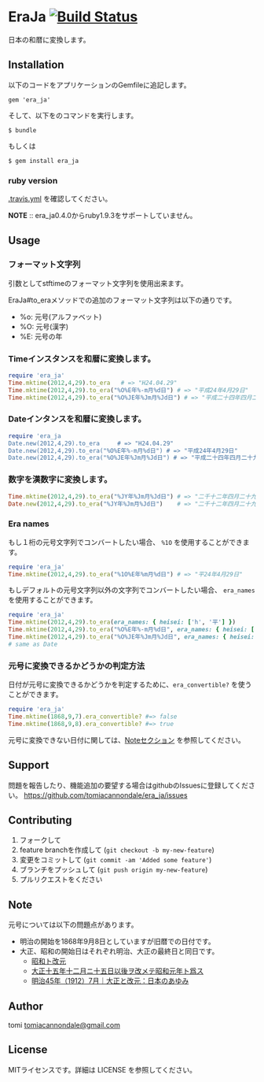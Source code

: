 # EraJa [![Build Status](https://travis-ci.org/tomiacannondale/era_ja.svg)](https://travis-ci.org/tomiacannondale/era_ja)

日本の和暦に変換します。

## Installation

以下のコードをアプリケーションのGemfileに追記します。

    gem 'era_ja'

そして、以下をのコマンドを実行します。

    $ bundle

もしくは

    $ gem install era_ja

### ruby version ###

[.travis.yml](https://github.com/tomiacannondale/era_ja/blob/master/.travis.yml ) を確認してください。

**NOTE** :: era_ja0.4.0からruby1.9.3をサポートしていません。

## Usage

### フォーマット文字列

引数としてstftimeのフォーマット文字列を使用出来ます。

EraJa#to_eraメソッドでの追加のフォーマット文字列は以下の通りです。

* %o: 元号(アルファベット)
* %O: 元号(漢字)
* %E: 元号の年

### Timeインスタンスを和暦に変換します。

```ruby
require 'era_ja'
Time.mktime(2012,4,29).to_era   # => "H24.04.29"
Time.mktime(2012,4,29).to_era("%O%E年%-m月%d日") # => "平成24年4月29日"
Time.mktime(2012,4,29).to_era("%O%JE年%Jm月%Jd日") # => "平成二十四年四月二十九日"
```

### Dateインタンスを和暦に変換します。

```ruby
require 'era_ja
Date.new(2012,4,29).to_era     # => "H24.04.29"
Date.new(2012,4,29).to_era("%O%E年%-m月%d日") # => "平成24年4月29日"
Date.new(2012,4,29).to_era("%O%JE年%Jm月%Jd日") # => "平成二十四年四月二十九日"
```

### 数字を漢数字に変換します。 ###


```ruby
Time.mktime(2012,4,29).to_era("%JY年%Jm月%Jd日") # => "二千十二年四月二十九日"
Date.new(2012,4,29).to_era("%JY年%Jm月%Jd日")    # => "二千十二年四月二十九日"
```

### Era names ###

もし１桁の元号文字列でコンバートしたい場合、 `%1O` を使用することができます。

```ruby
require 'era_ja'
Time.mktime(2012,4,29).to_era("%1O%E年%m月%d日") # => "平24年4月29日"
```

もしデフォルトの元号文字列以外の文字列でコンバートしたい場合、 `era_names` を使用することができます。

```ruby
require 'era_ja'
Time.mktime(2012,4,29).to_era(era_names: { heisei: ['h', '平'] })                       # => "h24.04.29"
Time.mktime(2012,4,29).to_era("%O%E年%-m月%d日", era_names: { heisei: ['h', '平'] })     # => "平24年4月29日"
Time.mktime(2012,4,29).to_era("%O%JE年%Jm月%Jd日", era_names: { heisei: ['h', '平'] })  # => "平二十四年四月二十九日"
# same as Date
```

### 元号に変換できるかどうかの判定方法 ###

日付が元号に変換できるかどうかを判定するために、`era_convertible?` を使うことができます。

```ruby
require 'era_ja'
Time.mktime(1868,9,7).era_convertible? #=> false
Time.mktime(1868,9,8).era_convertible? #=> true
```

元号に変換できない日付に関しては、[Noteセクション](#note) を参照してください。

## Support

問題を報告したり、機能追加の要望する場合はgithubのIssuesに登録してください。 https://github.com/tomiacannondale/era_ja/issues

## Contributing

1. フォークして
2. feature branchを作成して (`git checkout -b my-new-feature`)
3. 変更をコミットして (`git commit -am 'Added some feature'`)
4. ブランチをプッシュして (`git push origin my-new-feature`)
5. プルリクエストをください

## Note

元号については以下の問題点があります。

* 明治の開始を1868年9月8日としていますが旧暦での日付です。
* 大正、昭和の開始日はそれぞれ明治、大正の最終日と同日です。
  * [昭和ト改元](http://ja.wikisource.org/wiki/%e6%98%ad%e5%92%8c%e3%83%88%e6%94%b9%e5%85%83)
  * [大正十五年十二月ニ十五日以後ヲ改メテ昭和元年ト爲ス](http://ja.wikisource.org/wiki/%e5%a4%a7%e6%ad%a3%e5%8d%81%e4%ba%94%e5%b9%b4%e5%8d%81%e4%ba%8c%e6%9c%88%e3%83%8b%e5%8d%81%e4%ba%94%e6%97%a5%e4%bb%a5%e5%be%8c%e3%83%b2%e6%94%b9%e3%83%a1%e3%83%86%e6%98%ad%e5%92%8c%e5%85%83%e5%b9%b4%e3%83%88%e7%88%b2%e3%82%b9)
  * [明治45年（1912）7月｜大正と改元：日本のあゆみ](http://www.archives.go.jp/ayumi/kobetsu/m45_1912_01.html)

## Author

tomi tomiacannondale@gmail.com

## License

MITライセンスです。詳細は LICENSE を参照してください。
